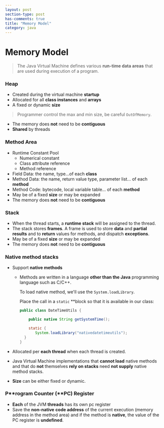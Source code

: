```yaml
---
layout: post
section-type: post
has-comments: true
title: "Memory Model"
category: java
---
```

# Memory Model

> The Java Virtual Machine defines various **run-time data areas** that are used during execution of a program.
> 


### Heap

- Created during the virtual machine **startup**
- Allocated for all **class instances** and **arrays**
- A fixed or dynamic **size**

> Programmer control the max and min size, be careful `OutOfMemory`.

- The memory does **not** need to be **contiguous**
- **Shared** by threads

### Method Area

- Runtime Constant Pool
    - Numerical constant
    - Class attribute reference
    - Method reference
- Field Data: the name, type…of each **class**
- Method Data: the name, return value type, parameter list... of each **method**
- Method Code: bytecode, local variable table... of each **method**
- May be of a fixed **size** or may be expanded
- The memory does **not** need to be **contiguous**

### Stack

- When the thread starts, a **runtime stack** will be assigned to the thread.
- The stack stores **frames**. A frame is used to store **data** and **partial results** and to **return** values for methods, and dispatch **exceptions**.
- May be of a fixed **size** or may be expanded
- The memory does **not** need to be **contiguous**

### **Native method stacks**

- Support **native methods**
    - Methods are written in a language **other than the Java** programming language such as C/C++.
        
        To load native method, we'll use the `System.loadLibrary`.
        
        Place the call in a `static` **block so that it is available in our class:
        
        ```java
        public class DateTimeUtils {
        
        	public native String getSystemTime();
        
        	static {
               System.loadLibrary("nativedatetimeutils");
          }
        }
        ```
        
- Allocated per **each thread** when each thread is created.
- Java Virtual Machine implementations that **cannot load** native methods and that do **not** themselves **rely on stacks** need **not supply** native method stacks.
- **Size** can be either fixed or dynamic.

### P**rogram Counter (**PC) Register

- **Each** of the JVM **threads** has its own pc register
- Save the **non-native** **code address** of the current execution (memory address in the method area) and if the method is **native**, the value of the PC register is **undefined**.